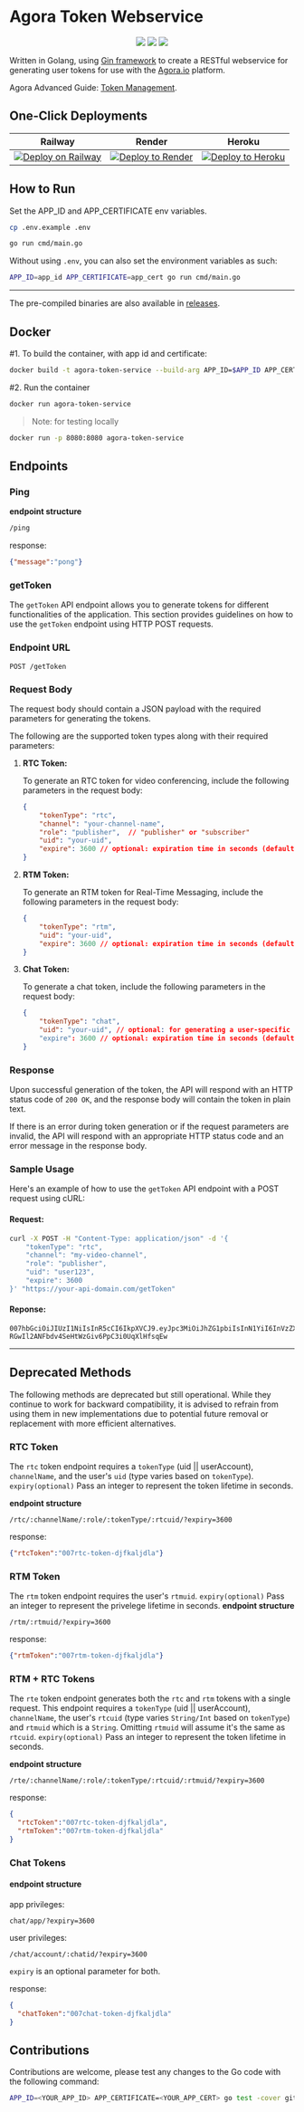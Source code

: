 # Agora Token Webservice

<p align="center">
  <img src="https://github.com/AgoraIO-Community/agora-token-service/workflows/Go/badge.svg?branch=main">
  <img src="https://github.com/AgoraIO-Community/agora-token-service/actions/workflows/dockerimage.yml/badge.svg?branch=main">
  <a href="https://github.com/AgoraIO-Community/agora-token-service/releases/latest"><img src="https://github.com/AgoraIO-Community/agora-token-service/actions/workflows/release.yml/badge.svg?release=latest"></a>
</p>

Written in Golang, using [Gin framework](https://github.com/gin-gonic/gin) to create a RESTful webservice for generating user tokens for use with the [Agora.io](https://www.agora.io) platform. 

Agora Advanced Guide: [Token Management](https://docs.agora.io/en/video-calling/develop/authentication-workflow).

## One-Click Deployments

| Railway | Render | Heroku |
|:-:|:-:|:-:|
| [![Deploy on Railway](https://railway.app/button.svg)](https://railway.app/new/template/NKYzQA?referralCode=waRWUT) | [![Deploy to Render](https://render.com/images/deploy-to-render-button.svg)](https://render.com/deploy?repo=https://github.com/AgoraIO-Community/agora-token-service) | [![Deploy to Heroku](https://www.herokucdn.com/deploy/button.svg)](https://www.heroku.com/deploy/?template=https://github.com/AgoraIO-Community/agora-token-service) |

## How to Run ##

Set the APP_ID and APP_CERTIFICATE env variables.

```bash
cp .env.example .env
```

```bash
go run cmd/main.go
```

Without using `.env`, you can also set the environment variables as such:

```bash
APP_ID=app_id APP_CERTIFICATE=app_cert go run cmd/main.go
```

---

The pre-compiled binaries are also available in [releases](https://github.com/AgoraIO-Community/agora-token-service/releases).

## Docker ##

#1. To build the container, with app id and certificate: 

```bash
docker build -t agora-token-service --build-arg APP_ID=$APP_ID APP_CERTIFICATE=$APP_CERTIFICATE .
```

#2. Run the container 

```bash
docker run agora-token-service
```
> Note: for testing locally
```bash
docker run -p 8080:8080 agora-token-service
```

## Endpoints ##

### Ping ###
**endpoint structure**
```bash
/ping
```
response:
``` json
{"message":"pong"} 
```

### getToken ###

The `getToken` API endpoint allows you to generate tokens for different functionalities of the application. This section provides guidelines on how to use the `getToken` endpoint using HTTP POST requests.

### Endpoint URL

```
POST /getToken
```

### Request Body

The request body should contain a JSON payload with the required parameters for generating the tokens.

The following are the supported token types along with their required parameters:

1. **RTC Token:**

   To generate an RTC token for video conferencing, include the following parameters in the request body:

   ```json
   {
       "tokenType": "rtc",
       "channel": "your-channel-name",
       "role": "publisher",  // "publisher" or "subscriber"
       "uid": "your-uid",
       "expire": 3600 // optional: expiration time in seconds (default: 3600)
   }
   ```

2. **RTM Token:**

   To generate an RTM token for Real-Time Messaging, include the following parameters in the request body:

   ```json
   {
       "tokenType": "rtm",
       "uid": "your-uid",
       "expire": 3600 // optional: expiration time in seconds (default: 3600)
   }
   ```

3. **Chat Token:**

   To generate a chat token, include the following parameters in the request body:

   ```json
   {
       "tokenType": "chat",
       "uid": "your-uid", // optional: for generating a user-specific chat token
       "expire": 3600 // optional: expiration time in seconds (default: 3600)
   }
   ```

### Response

Upon successful generation of the token, the API will respond with an HTTP status code of `200 OK`, and the response body will contain the token in plain text.

If there is an error during token generation or if the request parameters are invalid, the API will respond with an appropriate HTTP status code and an error message in the response body.


### Sample Usage

Here's an example of how to use the `getToken` API endpoint with a POST request using cURL:

#### Request:

```bash
curl -X POST -H "Content-Type: application/json" -d '{
    "tokenType": "rtc",
    "channel": "my-video-channel",
    "role": "publisher",
    "uid": "user123",
    "expire": 3600
}' "https://your-api-domain.com/getToken"
```

#### Reponse:

```text
007hbGciOiJIUzI1NiIsInR5cCI6IkpXVCJ9.eyJpc3MiOiJhZG1pbiIsInN1YiI6InVzZXIxMjMiLCJpYXQiOjE2MzEwNTU4NzIsImV4cCI6MTYzMTA1OTQ3Mn0.3eJ-RGwIl2ANFbdv4SeHtWzGiv6PpC3i0UqXlHfsqEw
```

---

## Deprecated Methods
The following methods are deprecated but still operational. While they continue to work for backward compatibility, it is advised to refrain from using them in new implementations due to potential future removal or replacement with more efficient alternatives.


### RTC Token ###
The `rtc` token endpoint requires a `tokenType` (uid || userAccount), `channelName`, and the user's `uid` (type varies based on `tokenType`). 
`expiry(optional)` Pass an integer to represent the token lifetime in seconds.

**endpoint structure** 
```
/rtc/:channelName/:role/:tokenType/:rtcuid/?expiry=3600
```

response:
``` json
{"rtcToken":"007rtc-token-djfkaljdla"} 
```

### RTM Token ###

The `rtm` token endpoint requires the user's `rtmuid`. 
`expiry(optional)` Pass an integer to represent the privelege lifetime in seconds.
**endpoint structure** 
```
/rtm/:rtmuid/?expiry=3600
```

response:
``` json
{"rtmToken":"007rtm-token-djfkaljdla"} 
```

### RTM + RTC Tokens ###
The `rte` token endpoint generates both the `rtc` and `rtm` tokens with a single request. This endpoint requires a `tokenType` (uid || userAccount), `channelName`, the user's `rtcuid` (type varies `String/Int` based on `tokenType`) and `rtmuid` which is a `String`. Omitting `rtmuid` will assume it's the same as `rtcuid`.
`expiry(optional)` Pass an integer to represent the token lifetime in seconds.

**endpoint structure** 
```
/rte/:channelName/:role/:tokenType/:rtcuid/:rtmuid/?expiry=3600
```

response:
``` json
{
  "rtcToken":"007rtc-token-djfkaljdla",
  "rtmToken":"007rtm-token-djfkaljdla" 
} 
```

### Chat Tokens ###

#### endpoint structure ####

app privileges:
```
chat/app/?expiry=3600
```

user privileges:
```
/chat/account/:chatid/?expiry=3600
```

`expiry` is an optional parameter for both.

response:
``` json
{
  "chatToken":"007chat-token-djfkaljdla"
} 
```

## Contributions

Contributions are welcome, please test any changes to the Go code with the following command:

```sh
APP_ID=<YOUR_APP_ID> APP_CERTIFICATE=<YOUR_APP_CERT> go test -cover github.com/AgoraIO-Community/agora-token-service/service
```
